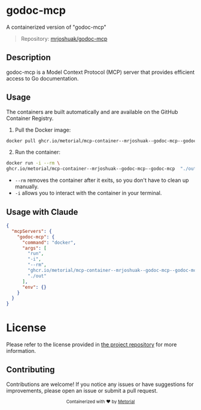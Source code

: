
# godoc-mcp

A containerized version of "godoc-mcp"

> Repository: [mrjoshuak/godoc-mcp](https://github.com/mrjoshuak/godoc-mcp)

## Description

godoc-mcp is a Model Context Protocol (MCP) server that provides efficient access to Go documentation.


## Usage

The containers are built automatically and are available on the GitHub Container Registry.

1. Pull the Docker image:

```bash
docker pull ghcr.io/metorial/mcp-container--mrjoshuak--godoc-mcp--godoc-mcp
```

2. Run the container:

```bash
docker run -i --rm \ 
ghcr.io/metorial/mcp-container--mrjoshuak--godoc-mcp--godoc-mcp  "./out"
```

- `--rm` removes the container after it exits, so you don't have to clean up manually.
- `-i` allows you to interact with the container in your terminal.




## Usage with Claude

```json
{
  "mcpServers": {
    "godoc-mcp": {
      "command": "docker",
      "args": [
        "run",
        "-i",
        "--rm",
        "ghcr.io/metorial/mcp-container--mrjoshuak--godoc-mcp--godoc-mcp",
        "./out"
      ],
      "env": {}
    }
  }
}
```

# License

Please refer to the license provided in [the project repository](https://github.com/mrjoshuak/godoc-mcp) for more information.

## Contributing

Contributions are welcome! If you notice any issues or have suggestions for improvements, please open an issue or submit a pull request.

<div align="center">
  <sub>Containerized with ❤️ by <a href="https://metorial.com">Metorial</a></sub>
</div>
  